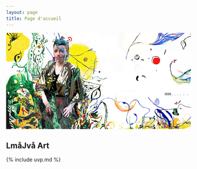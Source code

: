 ```yaml
---
layout: page
title: Page d'accueil
---
```


![](assets/media/image-moi.jpeg)

## LmåJvå Art

{% include uvp.md %}
